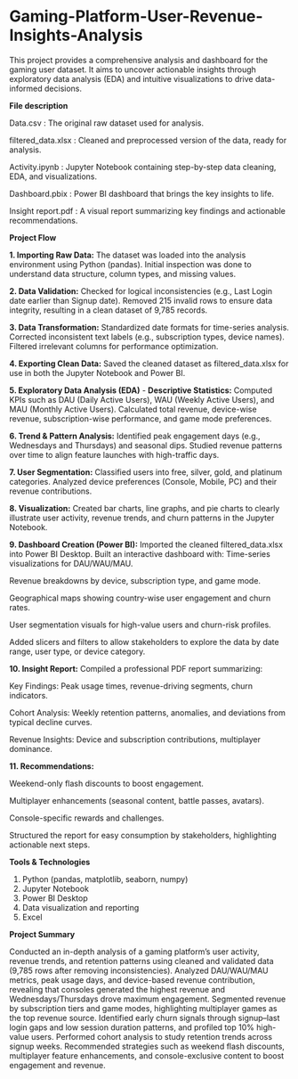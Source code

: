 # Gaming-Platform-User-Revenue-Insights-Analysis
This project provides a comprehensive analysis and dashboard for the gaming user dataset. It aims to uncover actionable insights through exploratory data analysis (EDA) and intuitive visualizations to drive data-informed decisions.

**File description**

Data.csv :	The original raw dataset used for analysis.

filtered_data.xlsx :	Cleaned and preprocessed version of the data, ready for analysis.

Activity.ipynb : Jupyter Notebook containing step-by-step data cleaning, EDA, and visualizations.

Dashboard.pbix :	Power BI dashboard that brings the key insights to life.

Insight report.pdf :	A visual report summarizing key findings and actionable recommendations.

**Project Flow**

**1. Importing Raw Data:** The dataset was loaded into the analysis environment using Python (pandas). Initial inspection was done to understand data structure, column types, and missing values.

**2. Data Validation:** Checked for logical inconsistencies (e.g., Last Login date earlier than Signup date). Removed 215 invalid rows to ensure data integrity, resulting in a clean dataset of 9,785 records.

**3. Data Transformation:** Standardized date formats for time-series analysis. Corrected inconsistent text labels (e.g., subscription types, device names). Filtered irrelevant columns for performance optimization.

**4. Exporting Clean Data:** Saved the cleaned dataset as filtered_data.xlsx for use in both the Jupyter Notebook and Power BI.

**5. Exploratory Data Analysis (EDA)** - **Descriptive Statistics:** Computed KPIs such as DAU (Daily Active Users), WAU (Weekly Active Users), and MAU (Monthly Active Users). Calculated total revenue, device-wise revenue, subscription-wise performance, and game mode preferences.

**6. Trend & Pattern Analysis:** Identified peak engagement days (e.g., Wednesdays and Thursdays) and seasonal dips. Studied revenue patterns over time to align feature launches with high-traffic days.

**7. User Segmentation:** Classified users into free, silver, gold, and platinum categories. Analyzed device preferences (Console, Mobile, PC) and their revenue contributions.

**8. Visualization:** Created bar charts, line graphs, and pie charts to clearly illustrate user activity, revenue trends, and churn patterns in the Jupyter Notebook.

**9. Dashboard Creation (Power BI):** Imported the cleaned filtered_data.xlsx into Power BI Desktop. Built an interactive dashboard with:
    Time-series visualizations for DAU/WAU/MAU.
    
   Revenue breakdowns by device, subscription type, and game mode.
   
   Geographical maps showing country-wise user engagement and churn rates.
   
   User segmentation visuals for high-value users and churn-risk profiles.
   
   Added slicers and filters to allow stakeholders to explore the data by date range, user type, or device category.
   
**10. Insight Report:** Compiled a professional PDF report summarizing:

  Key Findings: Peak usage times, revenue-driving segments, churn indicators.
  
  Cohort Analysis: Weekly retention patterns, anomalies, and deviations from typical decline curves.
  
  Revenue Insights: Device and subscription contributions, multiplayer dominance.

**11. Recommendations:**

Weekend-only flash discounts to boost engagement.

Multiplayer enhancements (seasonal content, battle passes, avatars).

Console-specific rewards and challenges.

Structured the report for easy consumption by stakeholders, highlighting actionable next steps.

**Tools & Technologies**
1. Python (pandas, matplotlib, seaborn, numpy)
2. Jupyter Notebook
3. Power BI Desktop
4. Data visualization and reporting
5. Excel

**Project Summary**

Conducted an in-depth analysis of a gaming platform’s user activity, revenue trends, and retention patterns using cleaned and validated data (9,785 rows after removing inconsistencies). Analyzed DAU/WAU/MAU metrics, peak usage days, and device-based revenue contribution, revealing that consoles generated the highest revenue and Wednesdays/Thursdays drove maximum engagement. Segmented revenue by subscription tiers and game modes, highlighting multiplayer games as the top revenue source. Identified early churn signals through signup–last login gaps and low session duration patterns, and profiled top 10% high-value users. Performed cohort analysis to study retention trends across signup weeks. Recommended strategies such as weekend flash discounts, multiplayer feature enhancements, and console-exclusive content to boost engagement and revenue.

